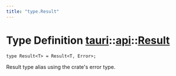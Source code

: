```yaml
---
title: "type.Result"
---
```


# Type Definition [tauri](/docs/api/rust/tauri/../index.html)::​[api](/docs/api/rust/tauri/index.html)::​[Result](/docs/api/rust/tauri/)

    type Result<T> = Result<T, Error>;

Result type alias using the crate's error type.
